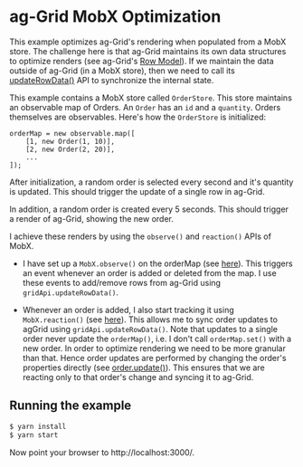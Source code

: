 ag-Grid MobX Optimization
=========================

This example optimizes ag-Grid's rendering when populated from a MobX store. The challenge here is that ag-Grid maintains its own data structures to optimize renders (see ag-Grid's [Row Model](https://www.ag-grid.com/javascript-grid-row-models/#deeper-understanding-of-row-models)). If we maintain the data outside of ag-Grid (in a MobX store), then we need to call its [updateRowData()](https://www.ag-grid.com/javascript-grid-data-update/#transactions) API to synchronize the internal state.

This example contains a MobX store called `OrderStore`. This store maintains an observable map of Orders. An `Order` has an `id` and a `quantity`. Orders themselves are observables. Here's how the `OrderStore` is initialized:

```ecmascript 6
orderMap = new observable.map([
    [1, new Order(1, 10)],
    [2, new Order(2, 20)],
    ...
]);
```

After initialization, a random order is selected every second and it's quantity is updated. This should trigger the update of a single row in ag-Grid.

In addition, a random order is created every 5 seconds. This should trigger a render of ag-Grid, showing the new order.

I achieve these renders by using the `observe()` and `reaction()` APIs of MobX.

- I have set up a `MobX.observe()` on the orderMap (see [here](https://github.com/nareshbhatia/aggrid-mobx-optimization/blob/master/src/order-table.js#L16-L42)). This triggers an event whenever an order is added or deleted from the map. I use these events to add/remove rows from ag-Grid using `gridApi.updateRowData()`.

- Whenever an order is added, I also start tracking it using `MobX.reaction()` (see [here](https://github.com/nareshbhatia/aggrid-mobx-optimization/blob/master/src/order-table.js#L104-L117)). This allows me to sync order updates to agGrid using `gridApi.updateRowData()`. Note that updates to a single order never update the `orderMap()`, i.e. I don't call `orderMap.set()` with a new order. In order to optimize rendering we need to be more granular than that. Hence order updates are performed by changing the order's properties directly (see [order.update()](https://github.com/nareshbhatia/aggrid-mobx-optimization/blob/master/src/order.js#L13-L19)). This ensures that we are reacting only to that order's change and syncing it to ag-Grid.

Running the example
-------------------
```bash
$ yarn install
$ yarn start
```

Now point your browser to http://localhost:3000/.
